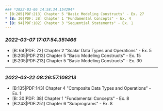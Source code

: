 ```yaml
---
### *2022-03-06 14:58:34.154294*
* [B:205|PDF:213] Chapter 5 "Basic Modeling Constructs" - Ex. 27
* [B: 30|PDF: 38] Chapter 1 "Fundamental Concepts" - Ex. 4
* [B: 94|PDF:102] Chapter 3 "Sequential Statements" - Ex. 1
---
```

### *2022-03-07 17:07:54.351466*
* [B: 64|PDF: 72] Chapter 2 "Scalar Data Types and Operations" - Ex. 5
* [B:205|PDF:213] Chapter 5 "Basic Modeling Constructs" - Ex. 15
* [B:205|PDF:213] Chapter 5 "Basic Modeling Constructs" - Ex. 30
---
### *2022-03-22 08:26:57.108213*
* [B:135|PDF:143] Chapter 4 "Composite Data Types and Operations" - Ex. 1
* [B: 30|PDF: 38] Chapter 1 "Fundamental Concepts" - Ex. 8
* [B:243|PDF:251] Chapter 6 "Subprograms" - Ex. 8
